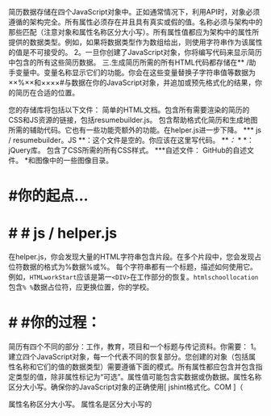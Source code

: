 
简历数据存储在四个JavaScript对象中。正如通常情况下，利用API时，对象必须遵循的架构完全。所有属性必须存在并且具有真实或假的值。名称必须与架构中的那些匹配（注意对象和属性名称区分大小写）。所有属性值都应为架构中的属性所提供的数据类型。例如，如果将数据类型作为数组给出，则使用字符串作为该属性的值是不可接受的。
2。一旦你创建了JavaScript对象，你将编写代码来显示简历中包含的所有这些简历数据。
三.生成简历所需的所有HTML代码都存储在** /助手变量中。变量名称显示它们的功能。你会在这些变量替换子字符串值等数据为××%××和××××#与数据在你的JavaScript对象，并追加或预先格式化的结果，你的简历在合适的位置。

您的存储库将包括以下文件：
简单的HTML文档。包含所有需要渲染的简历的CSS和JS资源的链接，包括resumebuilder.js。
包含帮助格式化简历和生成地图所需的辅助代码。它也有一些功能壳额外的功能。在helper.js进一步下降。
*** js / resumebuilder。JS **：这个文件是空的。你应该在这里写代码。
***：* * *：jQuery库。
包含了CSS所需的所有CSS样式。
***自述文件：
GitHub的自述文件。
*和图像中的一些图像目录。
# #你的起点…
# # # js / helper.js
在helper.js，你会发现大量的HTML字符串包含片段。在多个片段中，您会发现占位符数据的格式为%数据%或%。
每个字符串都有一个标题，描述如何使用它。例如，` HTMLworkStart `应该是第一` <DIV> `在工作部分的恢复。` htmlschoollocation `包含` % % `数据占位符，应更换位置，你的学校。
# # #你的过程：
简历有四个不同的部分：工作，教育，项目和一个标题与传记资料。你需要：
1。建立四个JavaScript对象，每一个代表不同的恢复部分。您创建的对象（包括属性名称和它们的值的数据类型）需要遵循下面的模式。所有属性都应包含并包含指定类型的值，除非属性标记为“可选”。属性值可能包含实数据或伪数据。属性名称区分大小写。确保你的JavaScript对象的正确使用[ jshint格式化。COM ]（

属性名称区分大小写。
属性名是区分大小写的
